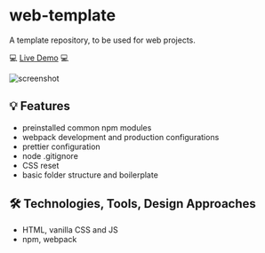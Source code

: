 # web-template
A template repository, to be used for web projects.

💻 [Live Demo](link-to-demo) 💻

![screenshot](link-to-screenshot)

## 💡 Features
- preinstalled common npm modules
- webpack development and production configurations
- prettier configuration
- node .gitignore
- CSS reset
- basic folder structure and boilerplate

## 🛠️ Technologies, Tools, Design Approaches
- HTML, vanilla CSS and JS
- npm, webpack
